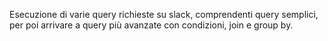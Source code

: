Esecuzione di varie query richieste su slack, comprendenti query semplici, per poi arrivare a query più avanzate con condizioni, join e group by.
